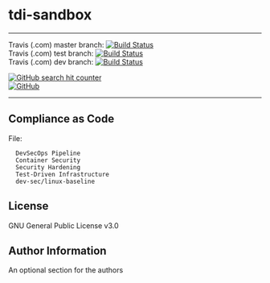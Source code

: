 # tdi-sandbox
----------------


Travis (.com) master branch:
[![Build Status](https://travis-ci.com/githubfoam/tdi-sandbox.svg?branch=master)](https://travis-ci.com/githubfoam/tdi-sandbox)  
Travis (.com) test branch:
[![Build Status](https://travis-ci.com/githubfoam/tdi-sandbox.svg?branch=test)](https://travis-ci.com/githubfoam/tdi-sandbox)  
Travis (.com) dev branch:
[![Build Status](https://travis-ci.com/githubfoam/tdi-sandbox.svg?branch=dev)](https://travis-ci.com/githubfoam/tdi-sandbox)  



[![GitHub search hit counter](https://img.shields.io/github/search/githubfoam/tdi-sandbox/goto.svg)](https://github.com/githubfoam/tdi-sandbox)  
[![GitHub](https://img.shields.io/github/license/githubfoam/tdi-sandbox.svg?style=plastic)](https://github.com/githubfoam/tdi-sandbox)

----------------

Compliance as Code
----------------


File:

      DevSecOps Pipeline
      Container Security
      Security Hardening
      Test-Driven Infrastructure      
      dev-sec/linux-baseline





License
-------

GNU General Public License v3.0

Author Information
------------------

An optional section for the authors

